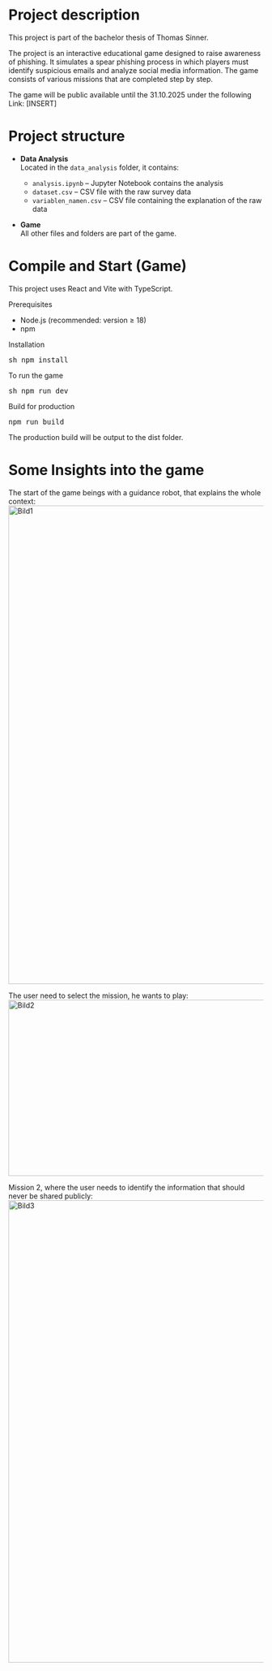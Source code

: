 # Project description
This project is part of the bachelor thesis of Thomas Sinner.

The project is an interactive educational game designed to raise awareness of phishing. It simulates a spear phishing process in which players must identify suspicious emails and analyze social media information. The game consists of various missions that are completed step by step.

The game will be public available until the 31.10.2025 under the following Link: [INSERT]
# Project structure
- **Data Analysis**  
  Located in the `data_analysis` folder, it contains:
  - `analysis.ipynb` – Jupyter Notebook contains the analysis
  - `dataset.csv` – CSV file with the raw survey data
  - `variablen_namen.csv` – CSV file containing the explanation of the raw data

- **Game**  
  All other files and folders are part of the game.

# Compile and Start (Game)

This project uses React and Vite with TypeScript.

Prerequisites
- Node.js (recommended: version ≥ 18)
- npm


Installation
<pre>sh npm install</pre>

To run the game
<pre>sh npm run dev</pre>

Build for production
<pre>npm run build</pre>

The production build will be output to the dist folder.
# Some Insights into the game

The start of the game beings with a guidance robot, that explains the whole context:
<img width="1918" height="943" alt="Bild1" src="https://github.com/user-attachments/assets/b1254836-38a6-45b3-b8d8-854e7553c28d" />

The user need to select the mission, he wants to play:
<img width="1288" height="347" alt="Bild2" src="https://github.com/user-attachments/assets/aa0550b0-947f-4dd2-8809-ad8678a63c2f" />

Mission 2, where the user needs to identify the information that should never be shared publicly:
<img width="913" height="911" alt="Bild3" src="https://github.com/user-attachments/assets/2c15c943-1758-4e96-b9fe-510794b574b0" />
